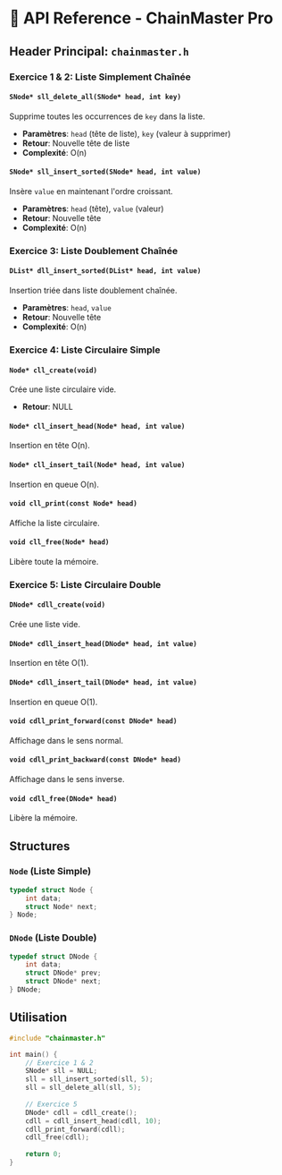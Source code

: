 # 📖 API Reference - ChainMaster Pro

## Header Principal: `chainmaster.h`

### Exercice 1 & 2: Liste Simplement Chaînée

#### `SNode* sll_delete_all(SNode* head, int key)`
Supprime toutes les occurrences de `key` dans la liste.
- **Paramètres**: `head` (tête de liste), `key` (valeur à supprimer)
- **Retour**: Nouvelle tête de liste
- **Complexité**: O(n)

#### `SNode* sll_insert_sorted(SNode* head, int value)`
Insère `value` en maintenant l'ordre croissant.
- **Paramètres**: `head` (tête), `value` (valeur)
- **Retour**: Nouvelle tête
- **Complexité**: O(n)

### Exercice 3: Liste Doublement Chaînée

#### `DList* dll_insert_sorted(DList* head, int value)`
Insertion triée dans liste doublement chaînée.
- **Paramètres**: `head`, `value`
- **Retour**: Nouvelle tête
- **Complexité**: O(n)

### Exercice 4: Liste Circulaire Simple

#### `Node* cll_create(void)`
Crée une liste circulaire vide.
- **Retour**: NULL

#### `Node* cll_insert_head(Node* head, int value)`
Insertion en tête O(n).

#### `Node* cll_insert_tail(Node* head, int value)`
Insertion en queue O(n).

#### `void cll_print(const Node* head)`
Affiche la liste circulaire.

#### `void cll_free(Node* head)`
Libère toute la mémoire.

### Exercice 5: Liste Circulaire Double

#### `DNode* cdll_create(void)`
Crée une liste vide.

#### `DNode* cdll_insert_head(DNode* head, int value)`
Insertion en tête O(1).

#### `DNode* cdll_insert_tail(DNode* head, int value)`
Insertion en queue O(1).

#### `void cdll_print_forward(const DNode* head)`
Affichage dans le sens normal.

#### `void cdll_print_backward(const DNode* head)`
Affichage dans le sens inverse.

#### `void cdll_free(DNode* head)`
Libère la mémoire.

## Structures

### `Node` (Liste Simple)
```c
typedef struct Node {
    int data;
    struct Node* next;
} Node;
```

### `DNode` (Liste Double)
```c
typedef struct DNode {
    int data;
    struct DNode* prev;
    struct DNode* next;
} DNode;
```

## Utilisation

```c
#include "chainmaster.h"

int main() {
    // Exercice 1 & 2
    SNode* sll = NULL;
    sll = sll_insert_sorted(sll, 5);
    sll = sll_delete_all(sll, 5);
    
    // Exercice 5
    DNode* cdll = cdll_create();
    cdll = cdll_insert_head(cdll, 10);
    cdll_print_forward(cdll);
    cdll_free(cdll);
    
    return 0;
}
```
